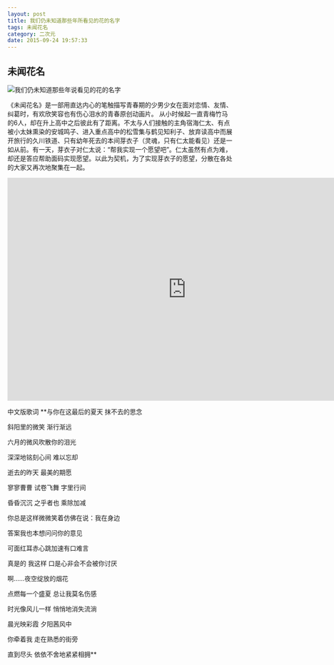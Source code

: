```yaml
---
layout: post
title: 我们仍未知道那些年所看见的花的名字
tags: 未闻花名
category: 二次元
date: 2015-09-24 19:57:33
---
```


## 未闻花名

![我们仍未知道那些年说看见的花的名字](http://7xlkoc.com1.z0.glb.clouddn.com/flowername.jpg "我们仍未知道那些年说看见的花的名字")

《未闻花名》是一部用直达内心的笔触描写青春期的少男少女在面对恋情、友情、纠葛时，有欢欣笑容也有伤心泪水的青春原创动画片。
从小时候起一直青梅竹马的6人，却在升上高中之后彼此有了距离。不太与人们接触的主角宿海仁太、有点被小太妹熏染的安城鸣子、进入重点高中的松雪集与鹤见知利子、放弃读高中而展开旅行的久川铁道、只有幼年死去的本间芽衣子（灵魂，只有仁太能看见）还是一如从前。有一天，芽衣子对仁太说：“帮我实现一个愿望吧”。仁太虽然有点为难，却还是答应帮助面码实现愿望。以此为契机，为了实现芽衣子的愿望，分散在各处的大家又再次地聚集在一起。

<iframe style="width: 800px; height: 500px;" src="http://static.hdslb.com/miniloader.swf?aid=2928665&amp;page=1" width="300" height="150" frameborder="no" scrolling="no"></iframe>

中文版歌词
**与你在这最后的夏天 抹不去的思念

斜阳里的微笑 渐行渐远

六月的微风吹散你的泪光

深深地铭刻心间 难以忘却

逝去的昨天 最美的期愿

寥寥曹曹 试卷飞舞 字里行间

昏昏沉沉 之乎者也 乘除加减

你总是这样微微笑着仿佛在说：我在身边

答案我也本想问问你的意见

可面红耳赤心跳加速有口难言

真是的 我这样 口是心非会不会被你讨厌

啊……夜空绽放的烟花

点燃每一个盛夏 总让我莫名伤感

时光像风儿一样 悄悄地消失流淌

晨光映彩霞 夕阳茜风中

你牵着我 走在熟悉的街旁

直到尽头 依依不舍地紧紧相拥**